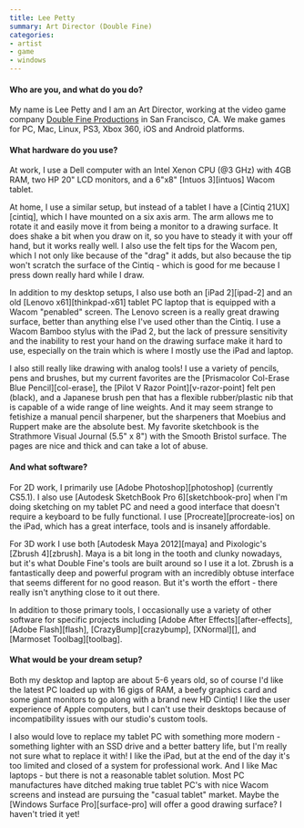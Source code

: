 ```yaml
---
title: Lee Petty
summary: Art Director (Double Fine)
categories:
- artist
- game
- windows
---
```


#### Who are you, and what do you do?

My name is Lee Petty and I am an Art Director, working at the video game company [Double Fine Productions](http://www.doublefine.com/ "The Double Fine gaming company.") in San Francisco, CA. We make games for PC, Mac, Linux, PS3, Xbox 360, iOS and Android platforms.

#### What hardware do you use?

At work, I use a Dell computer with an Intel Xenon CPU (@3 GHz) with 4GB RAM, two HP 20" LCD monitors, and a 6"x8" [Intuos 3][intuos] Wacom tablet.

At home, I use a similar setup, but instead of a tablet I have a [Cintiq 21UX][cintiq], which I have mounted on a six axis arm. The arm allows me to rotate it and easily move it from being a monitor to a drawing surface. It does shake a bit when you draw on it, so you have to steady it with your off hand, but it works really well.
I also use the felt tips for the Wacom pen, which I not only like because of the "drag" it adds, but also because the tip won't scratch the surface of the Cintiq - which is good for me because I press down really hard while I draw.

In addition to my desktop setups, I also use both an [iPad 2][ipad-2] and an old [Lenovo x61][thinkpad-x61] tablet PC laptop that is equipped with a Wacom "penabled" screen. The Lenovo screen is a really great drawing surface, better than anything else I've used other than the Cintiq. I use a Wacom Bamboo stylus with the iPad 2, but the lack of pressure sensitivity and the inability to rest your hand on the drawing surface make it hard to use, especially on the train which is where I mostly use the iPad and laptop.

I also still really like drawing with analog tools! I use a variety of pencils, pens and brushes, but my current favorites are the [Prismacolor Col-Erase Blue Pencil][col-erase], the [Pilot V Razor Point][v-razor-point] felt pen (black), and a Japanese brush pen that has a flexible rubber/plastic nib that is capable of a wide range of line weights. And it may seem strange to fetishize a manual pencil sharpener, but the sharpeners that Moebius and Ruppert make are the absolute best. My favorite sketchbook is the Strathmore Visual Journal (5.5" x 8") with the Smooth Bristol surface. The pages are nice and thick and can take a lot of abuse.

#### And what software?

For 2D work, I primarily use [Adobe Photoshop][photoshop] (currently CS5.1). I also use [Autodesk SketchBook Pro 6][sketchbook-pro] when I'm doing sketching on my tablet PC and need a good interface that doesn't require a keyboard to be fully functional. I use [Procreate][procreate-ios] on the iPad, which has a great interface, tools and is insanely affordable.

For 3D work I use both [Autodesk Maya 2012][maya] and Pixologic's [Zbrush 4][zbrush]. Maya is a bit long in the tooth and clunky nowadays, but it's what Double Fine's tools are built around so I use it a lot. Zbrush is a fantastically deep and powerful program with an incredibly obtuse interface that seems different for no good reason. But it's worth the effort - there really isn't anything close to it out there.

In addition to those primary tools, I occasionally use a variety of other software for specific projects including [Adobe After Effects][after-effects], [Adobe Flash][flash], [CrazyBump][crazybump], [XNormal][], and [Marmoset Toolbag][toolbag].

#### What would be your dream setup?

Both my desktop and laptop are about 5-6 years old, so of course I'd like the latest PC loaded up with 16 gigs of RAM, a beefy graphics card and some giant monitors to go along with a brand new HD Cintiq! I like the user experience of Apple computers, but I can't use their desktops because of incompatibility issues with our studio's custom tools. 

I also would love to replace my tablet PC with something more modern - something lighter with an SSD drive and a better battery life, but I'm really not sure what to replace it with! I like the iPad, but at the end of the day it's too limited and closed of a system for professional work. And I like Mac laptops - but there is not a reasonable tablet solution. Most PC manufactures have ditched making true tablet PC's with nice Wacom screens and instead are pursuing the "casual tablet" market. Maybe the [Windows Surface Pro][surface-pro] will offer a good drawing surface? I haven't tried it yet!
